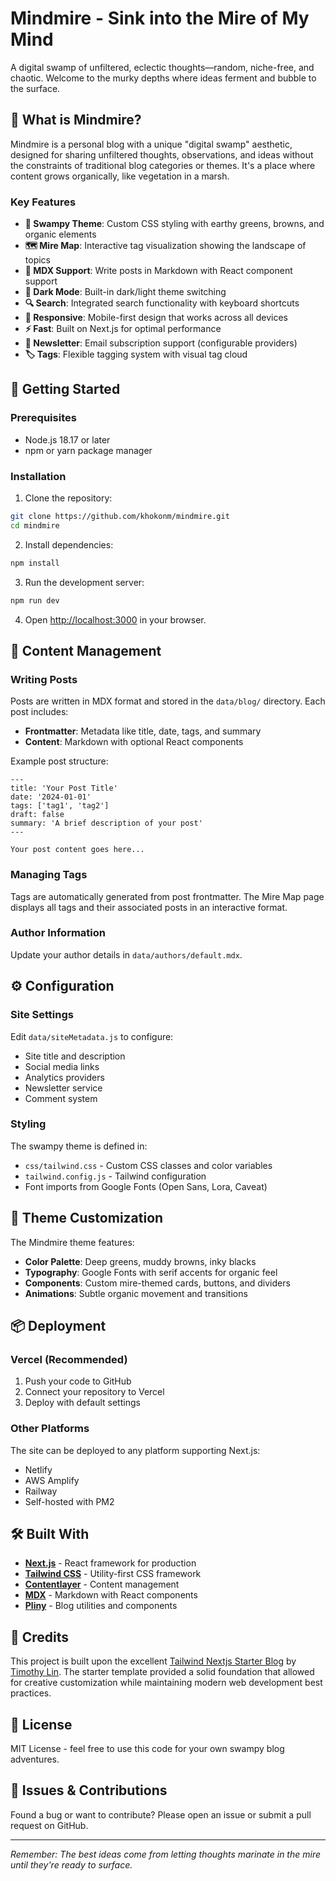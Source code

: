 # Mindmire - Sink into the Mire of My Mind

A digital swamp of unfiltered, eclectic thoughts—random, niche-free, and chaotic. Welcome to the murky depths where ideas ferment and bubble to the surface.

## 🌿 What is Mindmire?

Mindmire is a personal blog with a unique "digital swamp" aesthetic, designed for sharing unfiltered thoughts, observations, and ideas without the constraints of traditional blog categories or themes. It's a place where content grows organically, like vegetation in a marsh.

### Key Features

- **🎨 Swampy Theme**: Custom CSS styling with earthy greens, browns, and organic elements
- **🗺️ Mire Map**: Interactive tag visualization showing the landscape of topics
- **📝 MDX Support**: Write posts in Markdown with React component support
- **🌙 Dark Mode**: Built-in dark/light theme switching
- **🔍 Search**: Integrated search functionality with keyboard shortcuts
- **📱 Responsive**: Mobile-first design that works across all devices
- **⚡ Fast**: Built on Next.js for optimal performance
- **📧 Newsletter**: Email subscription support (configurable providers)
- **🏷️ Tags**: Flexible tagging system with visual tag cloud

## 🚀 Getting Started

### Prerequisites

- Node.js 18.17 or later
- npm or yarn package manager

### Installation

1. Clone the repository:

```bash
git clone https://github.com/khokonm/mindmire.git
cd mindmire
```

2. Install dependencies:

```bash
npm install
```

3. Run the development server:

```bash
npm run dev
```

4. Open [http://localhost:3000](http://localhost:3000) in your browser.

## 📝 Content Management

### Writing Posts

Posts are written in MDX format and stored in the `data/blog/` directory. Each post includes:

- **Frontmatter**: Metadata like title, date, tags, and summary
- **Content**: Markdown with optional React components

Example post structure:

```mdx
---
title: 'Your Post Title'
date: '2024-01-01'
tags: ['tag1', 'tag2']
draft: false
summary: 'A brief description of your post'
---

Your post content goes here...
```

### Managing Tags

Tags are automatically generated from post frontmatter. The Mire Map page displays all tags and their associated posts in an interactive format.

### Author Information

Update your author details in `data/authors/default.mdx`.

## ⚙️ Configuration

### Site Settings

Edit `data/siteMetadata.js` to configure:

- Site title and description
- Social media links
- Analytics providers
- Newsletter service
- Comment system

### Styling

The swampy theme is defined in:

- `css/tailwind.css` - Custom CSS classes and color variables
- `tailwind.config.js` - Tailwind configuration
- Font imports from Google Fonts (Open Sans, Lora, Caveat)

## 🎨 Theme Customization

The Mindmire theme features:

- **Color Palette**: Deep greens, muddy browns, inky blacks
- **Typography**: Google Fonts with serif accents for organic feel
- **Components**: Custom mire-themed cards, buttons, and dividers
- **Animations**: Subtle organic movement and transitions

## 📦 Deployment

### Vercel (Recommended)

1. Push your code to GitHub
2. Connect your repository to Vercel
3. Deploy with default settings

### Other Platforms

The site can be deployed to any platform supporting Next.js:

- Netlify
- AWS Amplify
- Railway
- Self-hosted with PM2

## 🛠️ Built With

- **[Next.js](https://nextjs.org/)** - React framework for production
- **[Tailwind CSS](https://tailwindcss.com/)** - Utility-first CSS framework
- **[Contentlayer](https://contentlayer.dev/)** - Content management
- **[MDX](https://mdxjs.com/)** - Markdown with React components
- **[Pliny](https://github.com/timlrx/pliny)** - Blog utilities and components

## 🙏 Credits

This project is built upon the excellent [Tailwind Nextjs Starter Blog](https://github.com/timlrx/tailwind-nextjs-starter-blog) by [Timothy Lin](https://twitter.com/timlrx). The starter template provided a solid foundation that allowed for creative customization while maintaining modern web development best practices.

## 📄 License

MIT License - feel free to use this code for your own swampy blog adventures.

## 🐛 Issues & Contributions

Found a bug or want to contribute? Please open an issue or submit a pull request on GitHub.

---

_Remember: The best ideas come from letting thoughts marinate in the mire until they're ready to surface._
